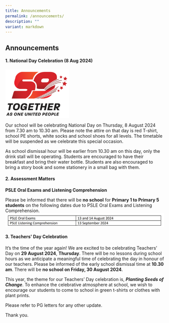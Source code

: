 ```yaml
---
title: Announcements
permalink: /announcements/
description: ""
variant: markdown
---
```

## Announcements

#### 1. National Day Celebration (8 Aug 2024)
<img style="width: 40%;" src="/images/Annoucement/NDP_24_Logo_High_Res.png" align="center">

Our school will be celebrating National Day on Thursday, 8 August 2024 from 7.30 am to 10.30 am. 
Please note the attire on that day is red T-shirt, school PE shorts, white socks and school shoes for 
all levels. The timetable will be suspended as we celebrate this special occasion.

As school dismissal hour will be earlier from 10.30 am on this day, only the drink stall will be operating. 
Students are encouraged to have their breakfast and bring their water bottle. Students are also 
encouraged to bring a story book and some stationery in a small bag with them. 

#### 2. **Assessment Matters**

**PSLE Oral Exams and Listening Comprehension**

Please be informed that there will be **no school** for **Primary 1 to Primary 5 students** on the 
following dates due to PSLE Oral Exams and Listening Comprehension.
![](/images/Annoucement/PSLE_2024.png)

#### 3. **Teachers' Day Celebration**

It’s the time of the year again! We are excited to be celebrating Teachers’ Day on **29 August 2024**, 
**Thursday**. There will be no lessons during school hours as we anticipate a meaningful time of 
celebrating the day in honour of our teachers. Please be informed of the early school dismissal time 
at **10.30 am**. There will be **no school on Friday, 30 August 2024**.

This year, the theme for our Teachers’ Day celebration is, ***Planting Seeds of Change***. To enhance 
the celebrative atmosphere at school, we wish to encourage our students to come to school in 
green t-shirts or clothes with plant prints.




Please refer to PG letters for any other update.

Thank you.